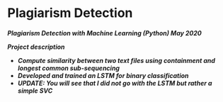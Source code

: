 <h1> Plagiarism Detection </h1>
<h5> Plagiarism Detection with Machine Learning (Python)
May 2020

Project description
* Compute similarity between two text files using containment and longest common sub-sequencing
* Developed and trained an LSTM for binary classification
* UPDATE: You will see that I did not go with the LSTM but rather a simple SVC</h5>
